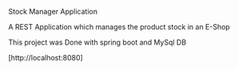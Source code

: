 ﻿Stock Manager Application

A REST Application which manages the product stock in an E-Shop

This project was Done with spring boot and MySql DB

[http://localhost:8080]